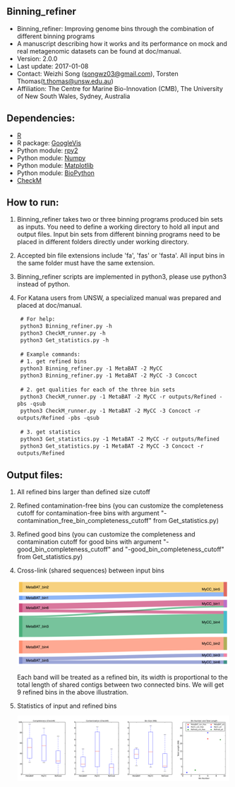 Binning_refiner
---

+ Binning_refiner: Improving genome bins through the combination of different binning programs
+ A manuscript describing how it works and its performance on mock and real metagenomic datasets can be found at doc/manual.
+ Version: 2.0.0
+ Last update: 2017-01-08
+ Contact: Weizhi Song (songwz03@gmail.com), Torsten Thomas(t.thomas@unsw.edu.au)
+ Affiliation: The Centre for Marine Bio-Innovation (CMB), The University of New South Wales, Sydney, Australia

Dependencies:
---

+ [R](https://www.r-project.org)
+ R package: [GoogleVis](https://github.com/mages/googleVis#googlevis)
+ Python module: [rpy2](http://rpy2.bitbucket.org)
+ Python module: [Numpy](http://www.numpy.org)
+ Python module: [Matplotlib](http://matplotlib.org)
+ Python module: [BioPython](https://github.com/biopython/biopython.github.io/)
+ [CheckM](http://ecogenomics.github.io/CheckM/)

How to run:
---

1. Binning_refiner takes two or three binning programs produced bin sets as inputs. You need to define a working directory to
hold all input and output files. Input bin sets from different binning programs need to be placed in different folders
directly under working directory.

1. Accepted bin file extensions include 'fa', 'fas' or 'fasta'. All input bins in the same folder must have the same extension.

1. Binning_refiner scripts are implemented in python3, please use python3 instead of python.

1. For Katana users from UNSW, a specialized manual was prepared and placed at doc/manual.


        # For help:
        python3 Binning_refiner.py -h
        python3 CheckM_runner.py -h
        python3 Get_statistics.py -h

        # Example commands:
        # 1. get refined bins
        python3 Binning_refiner.py -1 MetaBAT -2 MyCC
        python3 Binning_refiner.py -1 MetaBAT -2 MyCC -3 Concoct

        # 2. get qualities for each of the three bin sets
        python3 CheckM_runner.py -1 MetaBAT -2 MyCC -r outputs/Refined -pbs -qsub
        python3 CheckM_runner.py -1 MetaBAT -2 MyCC -3 Concoct -r outputs/Refined -pbs -qsub

        # 3. get statistics
        python3 Get_statistics.py -1 MetaBAT -2 MyCC -r outputs/Refined
        python3 Get_statistics.py -1 MetaBAT -2 MyCC -3 Concoct -r outputs/Refined


Output files:
---

1. All refined bins larger than defined size cutoff

1. Refined contamination-free bins (you can customize the completeness cutoff for contamination-free bins with argument "-contamination_free_bin_completeness_cutoff" from Get_statistics.py)

1. Refined good bins (you can customize the completeness and contamination cutoff for good bins with argument "-good_bin_completeness_cutoff" and "-good_bin_completeness_cutoff" from Get_statistics.py)

1. Cross-link (shared sequences) between input bins

    ![Sankey_plot](doc/images/sankey_plot.jpg)

    Each band will be treated as a refined bin, its width is proportional to the total length of shared contigs between
    two connected bins. We will get 9 refined bins in the above illustration.

1. Statistics of input and refined bins

    ![Statistics](doc/images/statistics.png)
